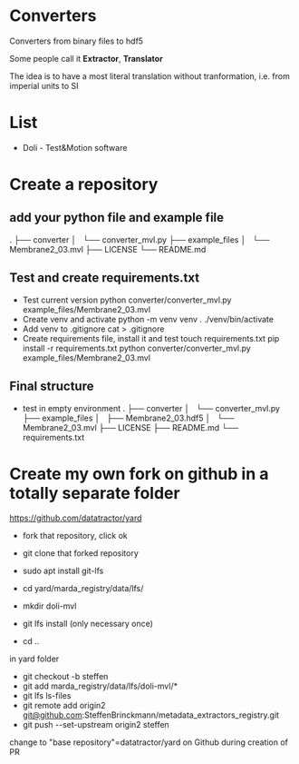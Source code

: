 # Converters
Converters from binary files to hdf5

Some people call it **Extractor**, **Translator**

The idea is to have a most literal translation without tranformation, i.e. from imperial units to SI

# List
- Doli - Test&Motion software

# Create a repository
## add your python file and example file
.
├── converter
│   └── converter_mvl.py
├── example_files
│   └── Membrane2_03.mvl
├── LICENSE
└── README.md
## Test and create requirements.txt
- Test current version
  python converter/converter_mvl.py example_files/Membrane2_03.mvl
- Create venv and activate
  python -m venv venv
  . ./venv/bin/activate
- Add venv to .gitignore
  cat > .gitignore
- Create requirements file, install it and test
  touch requirements.txt
  pip install -r requirements.txt
  python converter/converter_mvl.py example_files/Membrane2_03.mvl
## Final structure
- test in empty environment
.
├── converter
│   └── converter_mvl.py
├── example_files
│   ├── Membrane2_03.hdf5
│   └── Membrane2_03.mvl
├── LICENSE
├── README.md
└── requirements.txt
# Create my own fork on github in a totally separate folder
https://github.com/datatractor/yard
- fork that repository, click ok
- git clone that forked repository

- sudo apt install git-lfs
- cd yard/marda_registry/data/lfs/
- mkdir doli-mvl
- git lfs install (only necessary once)
- cd ..

in yard folder
 - git checkout -b steffen
 - git add marda_registry/data/lfs/doli-mvl/*
 - git lfs ls-files
 - git remote add origin2 git@github.com:SteffenBrinckmann/metadata_extractors_registry.git
 - git push --set-upstream origin2 steffen

change to "base repository"=datatractor/yard on Github during creation of PR


